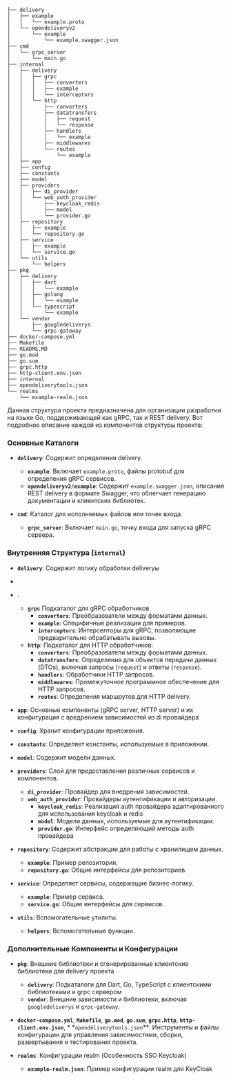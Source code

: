 ```
├── delivery
│   ├── example
│   │   └── example.proto
│   └── opendeliveryv2
│       └── example
│           └── example.swagger.json
├── cmd
│   └── grpc_server
│       └── main.go
├── internal
│   ├── delivery
│   │   ├── grpc
│   │   │   ├── converters
│   │   │   ├── example
│   │   │   └── interceptors
│   │   └── http
│   │       ├── converters
│   │       ├── datatransfers
│   │       │   ├── request
│   │       │   └── response
│   │       ├── handlers
│   │       │   └── example
│   │       ├── middlewares
│   │       └── routes
│   │           └── example
│   ├── app
│   ├── config
│   ├── constants
│   ├── model
│   ├── providers
│   │   ├── di_provider
│   │   └── web_auth_provider
│   │       ├── keycloak_redis
│   │       ├── model
│   │       └── provider.go
│   ├── repository
│   │   ├── example
│   │   └── repository.go
│   ├── service
│   │   ├── example
│   │   └── service.go
│   └── utils
│       └── helpers
├── pkg
│   ├── delivery
│   │   ├── dart
│   │   │   └── example
│   │   ├── golang
│   │   │   └── example
│   │   └── typescript
│   │       └── example
│   └── vendor
│       ├── googledeliverys
│       └── grpc-gateway
├── docker-compose.yml
├── Makefile
├── README.MD
├── go.mod
├── go.sum
├── grpc.http
├── http-client.env.json
├── internal
├── opendeliverytools.json
└── realms
    └── example-realm.json
```

Данная структура проекта предназначена для организации разработки на языке Go,
поддерживающей как gRPC, так и REST delivery. Вот подробное описание каждой из компонентов структуры проекта:

### Основные Каталоги

- **`delivery`**: Содержит определения delivery.
    - **`example`**: Включает `example.proto`, файлы protobuf для определения gRPC сервисов.
    - **`opendeliveryv2/example`**: Содержит `example.swagger.json`, описания REST delivery в формате Swagger, что облегчает
      генерацию документации и клиентских библиотек.

- **`cmd`**: Каталог для исполняемых файлов или точек входа.
    - **`grpc_server`**: Включает `main.go`, точку входа для запуска gRPC сервера.

### Внутренняя Структура (`internal`)

- **`delivery`**: Содержит логику обработки deliveryы
- 
- .
    - **`grpc`** Подкаталог для gRPC обработчиков
        - **`converters`**: Преобразователи между форматами данных.
        - **`example`**: Специфичные реализации для примеров.
        - **`interceptors`**: Интерсепторы для gRPC, позволяющие предварительно обрабатывать вызовы.
    - **`http`**: Подкаталог для HTTP обработчиков:
        - **`converters`**: Преобразователи между форматами данных.
        - **`datatransfers`**: Определения для объектов передачи данных (DTOs), включая запросы (`request`) и
          ответы (`response`).
        - **`handlers`**: Обработчики HTTP запросов.
        - **`middlewares`**: Промежуточное программное обеспечение для HTTP запросов.
        - **`routes`**: Определения маршрутов для HTTP delivery.

- **`app`**: Основные компоненты (gRPC server, HTTP server) и их конфигурация с вредрением зависимостей из di провайдера

- **`config`**: Хранит конфигурации приложения.

- **`constants`**: Определяет константы, используемые в приложении.

- **`model`**: Содержит модели данных.

- **`providers`**: Слой для предоставления различных сервисов и компонентов.
    - **`di_provider`**: Провайдер для внедрения зависимостей.
    - **`web_auth_provider`**: Провайдеры аутентификации и авторизации.
        - **`keycloak_redis`**: Реализация auth провайдера адаптированного для использования keycloak и redis
        - **`model`**: Модели данных, используемые для аутентификации.
        - **`provider.go`**: Интерфейс определяющий методы auth провайдера

- **`repository`**: Содержит абстракции для работы с хранилищем данных.
    - **`example`**: Пример репозитория.
    - **`repository.go`**: Общие интерфейсы для репозиториев.

- **`service`**: Определяет сервисы, содержащие бизнес-логику.
    - **`example`**: Пример сервиса.
    - **`service.go`**: Общие интерфейсы для сервисов.

- **`utils`**: Вспомогательные утилиты.
    - **`helpers`**: Вспомогательные функции.

### Дополнительные Компоненты и Конфигурации

- **`pkg`**: Внешние библиотеки и сгенерированные клиентские библиотеки для delivery проекта
    - **`delivery`**: Подкаталоги для Dart, Go, TypeScript с клиентскими библиотеками и grpc сервером
    - **`vendor`**: Внешние зависимости и библиотеки, включая `googledeliverys` и `grpc-gateway`.


- **`docker-compose.yml`**, **`Makefile`**, **`go.mod`**, **`go.sum`**, **`grpc.http`**, **`http-client.env.json`**, *
  *`opendeliverytools.json`**: Инструменты и файлы конфигурации для управления зависимостями, сборки, развертывания и
  тестирования проекта.

- **`realms`**: Конфигурации realm (Особенность SSO Keycloak)
    - **`example-realm.json`**: Пример конфигурации realm для KeyCloak